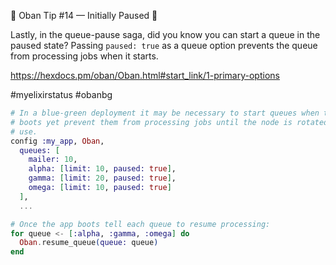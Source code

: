 💎 Oban Tip #14 — Initially Paused 💎

Lastly, in the queue-pause saga, did you know you can start a queue in the
paused state? Passing `paused: true` as a queue option prevents the queue from
processing jobs when it starts.

https://hexdocs.pm/oban/Oban.html#start_link/1-primary-options

#myelixirstatus #obanbg

```elixir
# In a blue-green deployment it may be necessary to start queues when the node
# boots yet prevent them from processing jobs until the node is rotated into
# use.
config :my_app, Oban,
  queues: [
    mailer: 10,
    alpha: [limit: 10, paused: true],
    gamma: [limit: 20, paused: true],
    omega: [limit: 10, paused: true]
  ],
  ...

# Once the app boots tell each queue to resume processing:
for queue <- [:alpha, :gamma, :omega] do
  Oban.resume_queue(queue: queue)
end
```
